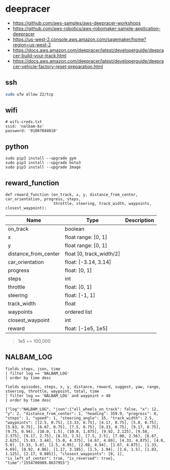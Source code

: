 # deepracer

* <https://github.com/aws-samples/aws-deepracer-workshops>
* <https://github.com/aws-robotics/aws-robomaker-sample-application-deepracer>
* <https://us-west-2.console.aws.amazon.com/sagemaker/home?region=us-west-2>
* <https://docs.aws.amazon.com/deepracer/latest/developerguide/deepracer-build-your-track.html>
* <https://docs.aws.amazon.com/deepracer/latest/developerguide/deepracer-vehicle-factory-reset-preparation.html>

## ssh

```bash
sudo ufw allow 22/tcp
```

## wifi

```
# wifi-creds.txt
ssid: 'nalbam-bs'
password: '01067684010'
```

## python

```
sudo pip3 install --upgrade gym
sudo pip3 install --upgrade boto3
sudo pip3 install --upgrade Image
```

## reward_function

```
def reward_function (on_track, x, y, distance_from_center, car_orientation, progress, steps,
                     throttle, steering, track_width, waypoints, closest_waypoint):
```

| Name | Type | Description |
| --- | --- | --- |
| on_track | boolean |
| x | float range: [0, 1] |
| y | float range: [0, 1] |
| distance_from_center | float [0, track_width/2] |
| car_orientation | float: [-3.14, 3.14] |
| progress | float: [0, 1] |
| steps | int |
| throttle | float: [0, 1] |
| steering | float: [-1, 1] |
| track_width | float |
| waypoints | ordered list |
| closest_waypoint | int |
| reward | float: [-1e5, 1e5] |

> 1e5 == 100,000

## NALBAM_LOG

```
fields steps, json, time
| filter log == 'NALBAM_LOG'
| order by time desc
```

```
fields episodes, steps, x, y, distance, reward, suggest, yaw, range, steering, throttle, waypoint, total, time
| filter log == 'NALBAM_LOG' and waypoint > 40
| order by time desc
```

```
{"log":"NALBAM_LOG", "json":{"all_wheels_on_track": false, "x": 12, "y": 2, "distance_from_center": 1, "heading": 359.9, "progress": 0, "steps": 1, "speed": 1, "steering_angle": 15, "track_width": 2.5, "waypoints": [[2.5, 0.75], [3.33, 0.75], [4.17, 0.75], [5.0, 0.75], [5.83, 0.75], [6.67, 0.75], [7.5, 0.75], [8.33, 0.75], [9.17, 0.75], [9.75, 0.94], [10.0, 1.5], [10.0, 1.875], [9.92, 2.125], [9.58, 2.375], [9.17, 2.75], [8.33, 2.5], [7.5, 2.5], [7.08, 2.56], [6.67, 2.625], [5.83, 3.44], [5.0, 4.375], [4.67, 4.69], [4.33, 4.875], [4.0, 5.0], [3.33, 5.0], [2.5, 4.95], [2.08, 4.94], [1.67, 4.875], [1.33, 4.69], [0.92, 4.06], [1.17, 3.185], [1.5, 1.94], [1.6, 1.5], [1.83, 1.125], [2.17, 0.885]], "closest_waypoints": [0, 1], "is_left_of_center": true, "is_reversed": true}, "time":"1554780989.8637955"}
```
